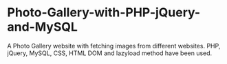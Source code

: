 # Photo-Gallery-with-PHP-jQuery-and-MySQL
A Photo Gallery website with fetching images from different websites.
PHP, jQuery, MySQL, CSS, HTML DOM and lazyload method have been used.
